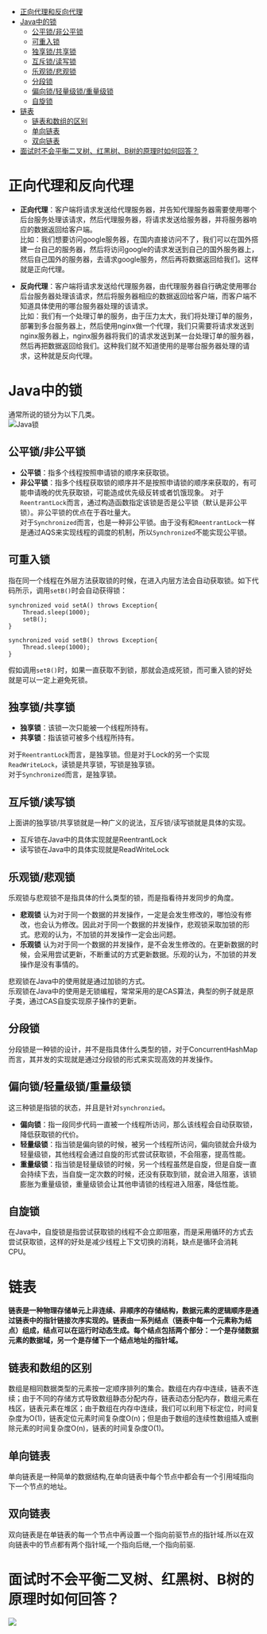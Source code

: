 <!-- TOC -->

- [正向代理和反向代理](#正向代理和反向代理)
- [Java中的锁](#java中的锁)
  - [公平锁/非公平锁](#公平锁非公平锁)
  - [可重入锁](#可重入锁)
  - [独享锁/共享锁](#独享锁共享锁)
  - [互斥锁/读写锁](#互斥锁读写锁)
  - [乐观锁/悲观锁](#乐观锁悲观锁)
  - [分段锁](#分段锁)
  - [偏向锁/轻量级锁/重量级锁](#偏向锁轻量级锁重量级锁)
  - [自旋锁](#自旋锁)
- [链表](#链表)
  - [链表和数组的区别](#链表和数组的区别)
  - [单向链表](#单向链表)
  - [双向链表](#双向链表)
- [面试时不会平衡二叉树、红黑树、B树的原理时如何回答？](#面试时不会平衡二叉树红黑树b树的原理时如何回答)

<!-- /TOC -->

# 正向代理和反向代理
- **正向代理**：客户端将请求发送给代理服务器，并告知代理服务器需要使用哪个后台服务处理该请求，然后代理服务器，将请求发送给服务器，并将服务器响应的数据返回给客户端。    
比如：我们想要访问google服务器，在国内直接访问不了，我们可以在国外搭建一台自己的服务器，然后将访问google的请求发送到自己的国外服务器上，然后自己国外的服务器，去请求google服务，然后再将数据返回给我们。这样就是正向代理。

- **反向代理**：客户端将请求发送给代理服务器，由代理服务器自行确定使用哪台后台服务器处理该请求，然后将服务器相应的数据返回给客户端，而客户端不知道具体使用的哪台服务器处理的该请求。      
比如：我们有一个处理订单的服务，由于压力太大，我们将处理订单的服务，部署到多台服务器上，然后使用nginx做一个代理，我们只需要将请求发送到nginx服务器上，nginx服务器将我们的请求发送到某一台处理订单的服务器，然后再把数据返回给我们。这种我们就不知道使用的是哪台服务器处理的请求，这种就是反向代理。


# Java中的锁
通常所说的锁分为以下几类。    
![Java锁](http://sunyanping.gitee.io/it-keep/ASSET/Java锁.png)

## 公平锁/非公平锁
- **公平锁**：指多个线程按照申请锁的顺序来获取锁。
- **非公平锁**：指多个线程获取锁的顺序并不是按照申请锁的顺序来获取的，有可能申请晚的优先获取锁，可能造成优先级反转或者饥饿现象。
对于`ReentrantLock`而言，通过构造函数指定该锁是否是公平锁（默认是非公平锁）。非公平锁的优点在于吞吐量大。   
对于`Synchronized`而言，也是一种非公平锁。由于没有和`ReentrantLock`一样是通过AQS来实现线程的调度的机制，所以`Synchronized`不能实现公平锁。

## 可重入锁
指在同一个线程在外层方法获取锁的时候，在进入内层方法会自动获取锁。如下代码所示，调用`setB()`时会自动获得锁：
```
synchronized void setA() throws Exception{
	Thread.sleep(1000);
	setB();
}

synchronized void setB() throws Exception{
	Thread.sleep(1000);
}
```
假如调用`setB()`时，如果一直获取不到锁，那就会造成死锁，而可重入锁的好处就是可以一定上避免死锁。

## 独享锁/共享锁
- **独享锁**：该锁一次只能被一个线程所持有。
- **共享锁**：指该锁可被多个线程所持有。

对于`ReentrantLock`而言，是独享锁。但是对于Lock的另一个实现`ReadWriteLock`，读锁是共享锁，写锁是独享锁。      
对于`Synchronized`而言，是独享锁。

## 互斥锁/读写锁
上面讲的独享锁/共享锁就是一种广义的说法，互斥锁/读写锁就是具体的实现。
- 互斥锁在Java中的具体实现就是ReentrantLock
- 读写锁在Java中的具体实现就是ReadWriteLock

## 乐观锁/悲观锁
乐观锁与悲观锁不是指具体的什么类型的锁，而是指看待并发同步的角度。      
- **悲观锁** 认为对于同一个数据的并发操作，一定是会发生修改的，哪怕没有修改，也会认为修改。因此对于同一个数据的并发操作，悲观锁采取加锁的形式。悲观的认为，不加锁的并发操作一定会出问题。
- **乐观锁** 认为对于同一个数据的并发操作，是不会发生修改的。在更新数据的时候，会采用尝试更新，不断重试的方式更新数据。乐观的认为，不加锁的并发操作是没有事情的。

悲观锁在Java中的使用就是通过加锁的方式。    
乐观锁在Java中的使用是无锁编程，常常采用的是CAS算法，典型的例子就是原子类，通过CAS自旋实现原子操作的更新。

## 分段锁
分段锁是一种锁的设计，并不是指具体什么类型的锁，对于ConcurrentHashMap而言，其并发的实现就是通过分段锁的形式来实现高效的并发操作。

## 偏向锁/轻量级锁/重量级锁
这三种锁是指锁的状态，并且是针对`synchronzied`。    
- **偏向锁**：指一段同步代码一直被一个线程所访问，那么该线程会自动获取锁，降低获取锁的代价。
- **轻量级锁**：指当锁是偏向锁的时候，被另一个线程所访问，偏向锁就会升级为轻量级锁，其他线程会通过自旋的形式尝试获取锁，不会阻塞，提高性能。
- **重量级锁**：指当锁是轻量级锁的时候，另一个线程虽然是自旋，但是自旋一直会持续下去，当自旋一定次数的时候，还没有获取到锁，就会进入阻塞，该锁膨胀为重量级锁，重量级锁会让其他申请锁的线程进入阻塞，降低性能。

## 自旋锁
在Java中，自旋锁是指尝试获取锁的线程不会立即阻塞，而是采用循环的方式去尝试获取锁，这样的好处是减少线程上下文切换的消耗，缺点是循环会消耗CPU。

# 链表
**链表是一种物理存储单元上非连续、非顺序的存储结构，数据元素的逻辑顺序是通过链表中的指针链接次序实现的。链表由一系列结点（链表中每一个元素称为结点）组成，结点可以在运行时动态生成。每个结点包括两个部分：一个是存储数据元素的数据域，另一个是存储下一个结点地址的指针域。**

## 链表和数组的区别
数组是相同数据类型的元素按一定顺序排列的集合。数组在内存中连续，链表不连续；由于不同的存储方式导致数组静态分配内存，链表动态分配内存，数组元素在栈区，链表元素在堆区；由于数组在内存中连续，我们可以利用下标定位，时间复杂度为O(1)，链表定位元素时间复杂度O(n)；但是由于数组的连续性数组插入或删除元素的时间复杂度O(n)，链表的时间复杂度O(1)。

## 单向链表
单向链表是一种简单的数据结构,在单向链表中每个节点中都会有一个引用域指向下一个节点的地址。

## 双向链表
双向链表是在单链表的每一个节点中再设置一个指向前驱节点的指针域.所以在双向链表中的节点都有两个指针域,一个指向后继,一个指向前驱.


# 面试时不会平衡二叉树、红黑树、B树的原理时如何回答？
![](http://sunyanping.gitee.io/it-keep/ASSET/树结构理解.png)